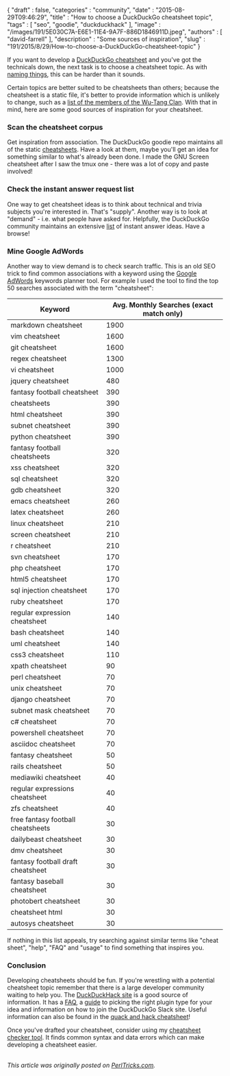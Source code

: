 {
   "draft" : false,
   "categories" : "community",
   "date" : "2015-08-29T09:46:29",
   "title" : "How to choose a DuckDuckGo cheatsheet topic",
   "tags" : [
      "seo",
      "goodie",
      "duckduckhack"
   ],
   "image" : "/images/191/5E030C7A-E6E1-11E4-9A7F-886D1846911D.jpeg",
   "authors" : [
      "david-farrell"
   ],
   "description" : "Some sources of inspiration",
   "slug" : "191/2015/8/29/How-to-choose-a-DuckDuckGo-cheatsheet-topic"
}


If you want to develop a [DuckDuckGo cheatsheet](http://perltricks.com/article/189/2015/8/22/Writing-DuckDuckGo-plugins-just-got-easier) and you've got the technicals down, the next task is to choose a cheatsheet topic. As with [naming things](http://martinfowler.com/bliki/TwoHardThings.html), this can be harder than it sounds.

Certain topics are better suited to be cheatsheets than others; because the cheatsheet is a static file, it's better to provide information which is unlikely to change, such as a [list of the members of the Wu-Tang Clan](https://github.com/duckduckgo/zeroclickinfo-goodies/blob/master/share/goodie/cheat_sheets/json/wu-tang.json). With that in mind, here are some good sources of inspiration for your cheatsheet.

### Scan the cheatsheet corpus

Get inspiration from association. The DuckDuckGo goodie repo maintains all of the static [cheatsheets](https://github.com/duckduckgo/zeroclickinfo-goodies/tree/master/share/goodie/cheat_sheets/json). Have a look at them, maybe you'll get an idea for something similar to what's already been done. I made the GNU Screen cheatsheet after I saw the tmux one - there was a lot of copy and paste involved!

### Check the instant answer request list

One way to get cheatsheet ideas is to think about technical and trivia subjects you're interested in. That's "supply". Another way is to look at "demand" - i.e. what people have asked for. Helpfully, the DuckDuckGo community maintains an extensive [list](https://duck.co/ideas) of instant answer ideas. Have a browse!

### Mine Google AdWords

Another way to view demand is to check search traffic. This is an old SEO trick to find common associations with a keyword using the [Google AdWords](https://adwords.google.com) keywords planner tool. For example I used the tool to find the top 50 searches associated with the term "cheatsheet":

| Keyword                           | Avg. Monthly Searches (exact match only) |
|-----------------------------------|------------------------------------------|
| markdown cheatsheet               | 1900                                     |
| vim cheatsheet                    | 1600                                     |
| git cheatsheet                    | 1600                                     |
| regex cheatsheet                  | 1300                                     |
| vi cheatsheet                     | 1000                                     |
| jquery cheatsheet                 | 480                                      |
| fantasy football cheatsheet       | 390                                      |
| cheatsheets                       | 390                                      |
| html cheatsheet                   | 390                                      |
| subnet cheatsheet                 | 390                                      |
| python cheatsheet                 | 390                                      |
| fantasy football cheatsheets      | 320                                      |
| xss cheatsheet                    | 320                                      |
| sql cheatsheet                    | 320                                      |
| gdb cheatsheet                    | 320                                      |
| emacs cheatsheet                  | 260                                      |
| latex cheatsheet                  | 260                                      |
| linux cheatsheet                  | 210                                      |
| screen cheatsheet                 | 210                                      |
| r cheatsheet                      | 210                                      |
| svn cheatsheet                    | 170                                      |
| php cheatsheet                    | 170                                      |
| html5 cheatsheet                  | 170                                      |
| sql injection cheatsheet          | 170                                      |
| ruby cheatsheet                   | 170                                      |
| regular expression cheatsheet     | 140                                      |
| bash cheatsheet                   | 140                                      |
| uml cheatsheet                    | 140                                      |
| css3 cheatsheet                   | 110                                      |
| xpath cheatsheet                  | 90                                       |
| perl cheatsheet                   | 70                                       |
| unix cheatsheet                   | 70                                       |
| django cheatsheet                 | 70                                       |
| subnet mask cheatsheet            | 70                                       |
| c\# cheatsheet                    | 70                                       |
| powershell cheatsheet             | 70                                       |
| asciidoc cheatsheet               | 70                                       |
| fantasy cheatsheet                | 50                                       |
| rails cheatsheet                  | 50                                       |
| mediawiki cheatsheet              | 40                                       |
| regular expressions cheatsheet    | 40                                       |
| zfs cheatsheet                    | 40                                       |
| free fantasy football cheatsheets | 30                                       |
| dailybeast cheatsheet             | 30                                       |
| dmv cheatsheet                    | 30                                       |
| fantasy football draft cheatsheet | 30                                       |
| fantasy baseball cheatsheet       | 30                                       |
| photobert cheatsheet              | 30                                       |
| cheatsheet html                   | 30                                       |
| autosys cheatsheet                | 30                                       |

If nothing in this list appeals, try searching against similar terms like "cheat sheet", "help", "FAQ" and "usage" to find something that inspires you.

### Conclusion

Developing cheatsheets should be fun. If you're wrestling with a potential cheatsheet topic remember that there is a large developer community waiting to help you. The [DuckDuckHack site](http://duckduckhack.com/) is a good source of information. It has a [FAQ](https://duck.co/duckduckhack/faq#goodie), a [guide](https://duck.co/duckduckhack/determine_your_instant_answer_type) to picking the right plugin type for your idea and information on how to join the DuckDuckGo Slack site. Useful information can also be found in the [quack and hack cheatsheet](https://duckduckgo.com/?q=quack+hack+help&ia=cheatsheet)!

Once you've drafted your cheatsheet, consider using my [cheatsheet checker tool](http://perltricks.com/article/190/2015/8/28/Check-your-DuckDuckGo-cheatsheets-with-Perl). It finds common syntax and data errors which can make developing a cheatsheet easier.

\
*This article was originally posted on [PerlTricks.com](http://perltricks.com).*
